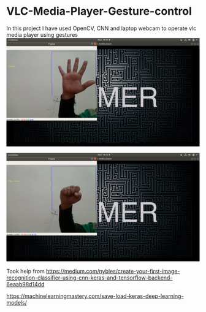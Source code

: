 # VLC-Media-Player-Gesture-control

In this project I have used OpenCV, CNN and laptop webcam to operate vlc media player using gestures
![Test Image 1](https://github.com/Rishabhdhiman09/VLC-Media-Player-Gesture-control/blob/master/Screenshot%20from%202020-01-20%2019-11-21.png)

![Test Image 2](https://github.com/Rishabhdhiman09/VLC-Media-Player-Gesture-control/blob/master/Screenshot%20from%202020-01-20%2019-12-22.png)


Took help from
https://medium.com/nybles/create-your-first-image-recognition-classifier-using-cnn-keras-and-tensorflow-backend-6eaab98d14dd

https://machinelearningmastery.com/save-load-keras-deep-learning-models/

